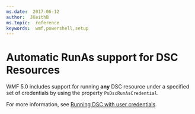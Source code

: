 ```yaml
---
ms.date:  2017-06-12
author:  JKeithB
ms.topic:  reference
keywords:  wmf,powershell,setup
---
```


# Automatic RunAs support for DSC Resources

WMF 5.0 includes support for running **any** DSC resource under a specified set of credentials by using the property `PsDscRunAsCredential`. 

For more information, see [Running DSC with user credentials](https://msdn.microsoft.com/powershell/dsc/runasuser).

